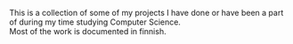 This is a collection of some of my projects I have done or have been a part of
during my time studying Computer Science. <br> 
Most of the work is documented in finnish.